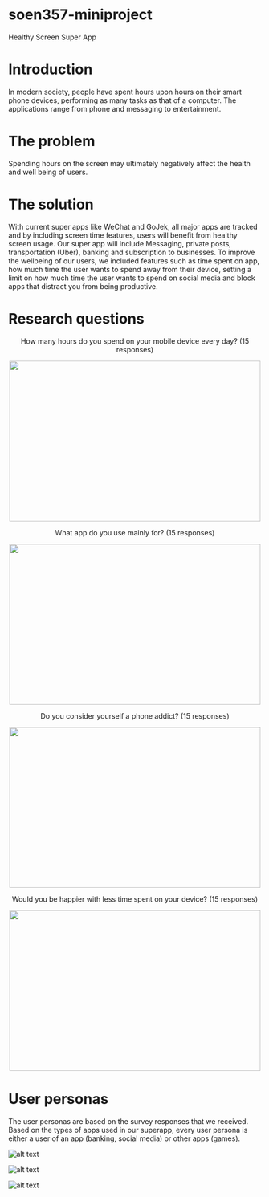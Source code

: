 # soen357-miniproject
Healthy Screen Super App



# Introduction

In modern society, people have spent hours upon hours on their smart phone devices, performing as many tasks as that of a computer. The applications range from phone and messaging to entertainment. 



# The problem

Spending hours on the screen may ultimately negatively affect the health and well being of users. 



# The solution 
With current super apps like WeChat and GoJek, all major apps are tracked and by including screen time features, users will benefit from healthy screen usage. Our super app will include
Messaging, private posts, transportation (Uber), banking and subscription to businesses. To improve the wellbeing of our users, we included features such as time spent on app, how much time the user wants to spend away from their device, setting a limit on how much time the user wants to spend on social media and block apps that distract you from being productive.




# Research questions

<p align="center"> How many hours do you spend on your mobile device every day? (15 responses) </p>

<p align="center">
  <img width="500" height="320" src="https://github.com/yordanevro/soen357-miniproject/blob/main/images/bargraph.png?raw=true">
</p>



<p align="center"> What app do you use mainly for? (15 responses) </p>

<p align="center">
  <img width="500" height="320" src="https://github.com/yordanevro/soen357-miniproject/blob/main/images/appusage.png?raw=true">
</p>



<p align="center"> Do you consider yourself a phone addict? (15 responses) </p>

<p align="center">
  <img width="500" height="320" src="https://github.com/yordanevro/soen357-miniproject/blob/main/images/phoneaddict.png?raw=true">
</p>
 


<p align="center"> Would you be happier with less time spent on your device? (15 responses) </p>

<p align="center">
  <img width="500" height="320" src="https://github.com/yordanevro/soen357-miniproject/blob/main/images/lesstime.png?raw=true">
</p>

 



# User personas

The user personas are based on the survey responses that we received. Based on the types of apps used in our superapp, every user persona is either a user of an app (banking, social media) or other apps (games).

![alt text](https://github.com/yordanevro/soen357-miniproject/blob/main/images/jamespersona.png?raw=true)
 
 
 ![alt text](https://github.com/yordanevro/soen357-miniproject/blob/main/images/clairepersona.png?raw=true)
  
 ![alt text](https://github.com/yordanevro/soen357-miniproject/blob/main/images/timpersona.png?raw=true)
 

 

